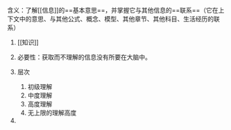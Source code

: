 含义：了解[[信息]]的==基本意思==，并掌握它与其他信息的==联系==（它在上下文中的意思、与其他公式、概念、模型、其他章节、其他科目、生活经历的联系）

1. [[知识]]

2. 必要性：获取而不理解的信息没有所要在大脑中。
3. 层次
	1. 初级理解
	2. 中度理解
	3. 高度理解
	4. 无上限的理解高度
4. 